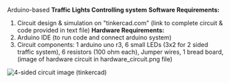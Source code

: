 Arduino-based **Traffic Lights Controlling system**
**Software Requirements:**
1) Circuit design & simulation on "tinkercad.com" (link to complete circuit & code provided in text file)
**Hardware Requirements:**
1) Arduino IDE (to run code and connect arduino system)
2) Circuit components:
1 arduino uno r3, 
6 small LEDs (3x2 for 2 sided traffic system), 
6 resistors (100 ohm each), 
Jumper wires, 
1 bread board, 
(image of hardware circuit in hardware_circuit.png file)

![4-sided circuit image (tinkercad)](https://github.com/user-attachments/assets/5ded2eaf-6a59-40a3-944b-52b47b015678)
